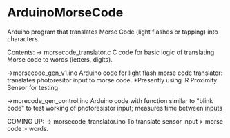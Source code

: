 # ArduinoMorseCode
Arduino program that translates Morse Code (light flashes or tapping) into characters.

Contents: -> morsecode_translator.c C code for basic logic of translating Morse code to words (letters, digits).

->morsecode_gen_v1.ino Arduino code for light flash morse code translator: translates photoresitor input to morse code. *Presently using IR Proximity Sensor for testing

->morecode_gen_control.ino Arduino code with function similar to "blink code" to test working of photoresistor input; measures time between inputs

COMING UP: -> morsecode_translator.ino To translate sensor input > morse code > words.
